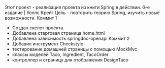 Этот проект - реализация проекта из книги Spring в действии. 6-е издание | Уоллс Крейг
Цель - повторить теорию Spring, изучить новые возможности.
Коммит 1 
   - Создан скелет проекта.
   - Добавлена стартовая страница home.html
   - Добавлена зависимость springdoc-openapi
Коммит 2
   - Добавил инструмент Checkstyle  
   - тестирование домашней страницы с помощью MockMvc
   - классы моделей Taco, Ingredient, TacoOrder
   - контроллер и страницу для отображения DesignTaco  